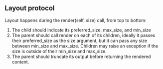 ## Layout protocol

Layout happens during the render(self, size) call, from top to bottom:

1. The child should indicate its preferred_size, max_size, and min_size
2. The parent should call render on each of its children, ideally it passes their preferred_size as the size argument, but it can pass any size between min_size and max_size. Children may raise an exception if the size is outside of their min_size and max_size.
3. The parent should truncate its output before returning the rendered content.